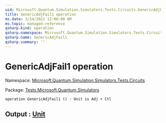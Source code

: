```yaml
---
uid: Microsoft.Quantum.Simulation.Simulators.Tests.Circuits.GenericAdjFail1
title: GenericAdjFail1 operation
ms.date: 3/24/2021 12:00:00 AM
ms.topic: managed-reference
qsharp.kind: operation
qsharp.namespace: Microsoft.Quantum.Simulation.Simulators.Tests.Circuits
qsharp.name: GenericAdjFail1
qsharp.summary: ''
---
```


# GenericAdjFail1 operation

Namespace: [Microsoft.Quantum.Simulation.Simulators.Tests.Circuits](xref:Microsoft.Quantum.Simulation.Simulators.Tests.Circuits)

Package: [Tests.Microsoft.Quantum.Simulators](https://nuget.org/packages/Tests.Microsoft.Quantum.Simulators)




```qsharp
operation GenericAdjFail1 () : Unit is Adj + Ctl
```


## Output : [Unit](xref:microsoft.quantum.lang-ref.unit)


